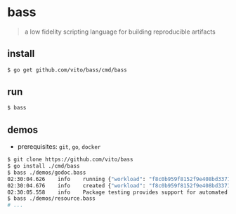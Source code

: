 # bass

> a low fidelity scripting language for building reproducible artifacts

## install

```sh
$ go get github.com/vito/bass/cmd/bass
```

## run

```sh
$ bass
```

## demos

* prerequisites: `git`, `go`, `docker`

```sh
$ git clone https://github.com/vito/bass
$ go install ./cmd/bass
$ bass ./demos/godoc.bass
02:30:04.626    info    running {"workload": "f8c0b959f8152f9e408bd3371294b4cd3757be62"}
02:30:04.676    info    created {"workload": "f8c0b959f8152f9e408bd3371294b4cd3757be62", "container": "4b8e35dcaccfddbd49d5830e76c663ae05f3a3bc527b001c7782697a3e568abd"}
02:30:05.558    info    Package testing provides support for automated testing of Go packages.
$ bass ./demos/resource.bass
# ...
```
